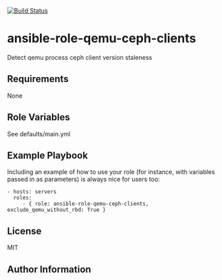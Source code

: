 [![Build Status](https://travis-ci.com/CSCfi/ansible-role-qemu-ceph-clients.svg?branch=master)](https://travis-ci.com/CSCfi/ansible-role-qemu-ceph-clients)

ansible-role-qemu-ceph-clients
=========

Detect qemu process ceph client version staleness

Requirements
------------

None

Role Variables
--------------

See defaults/main.yml

Example Playbook
----------------

Including an example of how to use your role (for instance, with variables passed in as parameters) is always nice for users too:

    - hosts: servers
      roles:
         - { role: ansible-role-qemu-ceph-clients, exclude_qemu_without_rbd: True }

License
-------

MIT

Author Information
------------------

